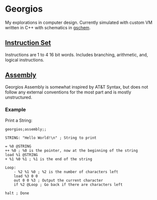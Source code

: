 # Georgios
My explorations in computer design. Currently simulated with custom VM
written in C++ with schematics in
[gschem](http://wiki.geda-project.org/geda:gaf).

## [Instruction Set](docs/Instruction_Set.md)
Instructions are 1 to 4 16 bit words. Includes branching, arithmetic, and,
logical instructions.

## [Assembly](docs/Assembly.md)
Georgios Assembly is somewhat inspired by AT&T Syntax, but does not follow
any external conventions for the most part and is mostly unstructured.

### Example
Print a String:

```
georgios;assembly;;

STRING: "Hello World!\n" ; String to print

= %0 @STRING
++ %0 ; %0 is the pointer, now at the beginning of the string
load %1 @STRING
+ %1 %0 %1 ; %1 is the end of the string

Loop:
    - %2 %1 %0 ; %2 is the number of characters left
    load %3 0 0
    out 0 0 %3 ; Output the current character
    if %2 @Loop ; Go back if there are characters left

halt ; Done
```
